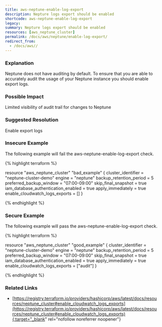 ```yaml
---
title: aws-neptune-enable-log-export
description: Nepture logs export should be enabled
shortcode: aws-neptune-enable-log-export
legacy: 
summary: Nepture logs export should be enabled 
resources: [aws_neptune_cluster] 
permalink: /docs/aws/neptune/enable-log-export/
redirect_from: 
  - /docs/aws//
---
```


### Explanation

Neptune does not have auditing by default. To ensure that you are able to accurately audit the usage of your Neptune instance you should enable export logs.

### Possible Impact
Limited visibility of audit trail for changes to Neptune

### Suggested Resolution
Enable export logs


### Insecure Example

The following example will fail the aws-neptune-enable-log-export check.

{% highlight terraform %}

resource "aws_neptune_cluster" "bad_example" {
  cluster_identifier                  = "neptune-cluster-demo"
  engine                              = "neptune"
  backup_retention_period             = 5
  preferred_backup_window             = "07:00-09:00"
  skip_final_snapshot                 = true
  iam_database_authentication_enabled = true
  apply_immediately                   = true
  enable_cloudwatch_logs_exports      = []
}

{% endhighlight %}



### Secure Example

The following example will pass the aws-neptune-enable-log-export check.

{% highlight terraform %}

resource "aws_neptune_cluster" "good_example" {
  cluster_identifier                  = "neptune-cluster-demo"
  engine                              = "neptune"
  backup_retention_period             = 5
  preferred_backup_window             = "07:00-09:00"
  skip_final_snapshot                 = true
  iam_database_authentication_enabled = true
  apply_immediately                   = true
  enable_cloudwatch_logs_exports      = ["audit"]
}

{% endhighlight %}



### Related Links


- [https://registry.terraform.io/providers/hashicorp/aws/latest/docs/resources/neptune_cluster#enable_cloudwatch_logs_exports](https://registry.terraform.io/providers/hashicorp/aws/latest/docs/resources/neptune_cluster#enable_cloudwatch_logs_exports){:target="_blank" rel="nofollow noreferrer noopener"}


